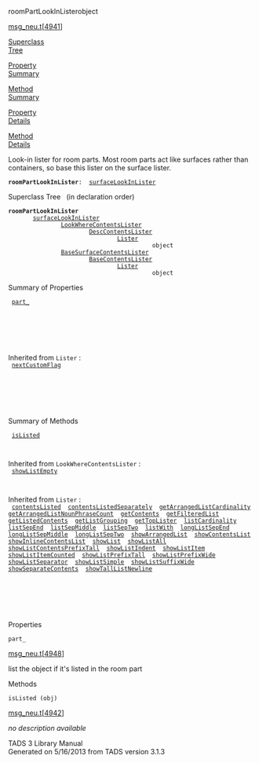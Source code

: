 ---
---
<span class="title">roomPartLookInLister</span><span class="type">object</span>

[msg_neu.t](../file/msg_neu.t.html)\[[4941](../source/msg_neu.t.html#4941)\]

[Superclass  
Tree](#_SuperClassTree_)

[Property  
Summary](#_PropSummary_)

[Method  
Summary](#_MethodSummary_)

[Property  
Details](#_Properties_)

[Method  
Details](#_Methods_)

<div class="fdesc">

Look-in lister for room parts. Most room parts act like surfaces rather
than containers, so base this lister on the surface lister.

**`roomPartLookInLister`**` :   `[`surfaceLookInLister`](../object/surfaceLookInLister.html)

</div>

<span id="_SuperClassTree_"></span>

<div class="mjhd">

<span class="hdln">Superclass Tree</span>   (in declaration order)

</div>

**`roomPartLookInLister`**  
`         `[`surfaceLookInLister`](../object/surfaceLookInLister.html)  
`                 `[`LookWhereContentsLister`](../object/LookWhereContentsLister.html)  
`                         `[`DescContentsLister`](../object/DescContentsLister.html)  
`                                 `[`Lister`](../object/Lister.html)  
`                                         object`  
`                 `[`BaseSurfaceContentsLister`](../object/BaseSurfaceContentsLister.html)  
`                         `[`BaseContentsLister`](../object/BaseContentsLister.html)  
`                                 `[`Lister`](../object/Lister.html)  
`                                         object`  
<span id="_PropSummary_"></span>

<div class="mjhd">

<span class="hdln">Summary of Properties</span>  

</div>

` `[`part_`](#part_)`  `

` `

` `

` `

Inherited from `Lister` :  
` `[`nextCustomFlag`](../object/Lister.html#nextCustomFlag)`  `

` `

` `

` `

<span id="_MethodSummary_"></span>

<div class="mjhd">

<span class="hdln">Summary of Methods</span>  

</div>

` `[`isListed`](#isListed)`  `

` `

Inherited from `LookWhereContentsLister` :  
` `[`showListEmpty`](../object/LookWhereContentsLister.html#showListEmpty)`  `

` `

Inherited from `Lister` :  
` `[`contentsListed`](../object/Lister.html#contentsListed)`  `[`contentsListedSeparately`](../object/Lister.html#contentsListedSeparately)`  `[`getArrangedListCardinality`](../object/Lister.html#getArrangedListCardinality)`  `[`getArrangedListNounPhraseCount`](../object/Lister.html#getArrangedListNounPhraseCount)`  `[`getContents`](../object/Lister.html#getContents)`  `[`getFilteredList`](../object/Lister.html#getFilteredList)`  `[`getListedContents`](../object/Lister.html#getListedContents)`  `[`getListGrouping`](../object/Lister.html#getListGrouping)`  `[`getTopLister`](../object/Lister.html#getTopLister)`  `[`listCardinality`](../object/Lister.html#listCardinality)`  `[`listSepEnd`](../object/Lister.html#listSepEnd)`  `[`listSepMiddle`](../object/Lister.html#listSepMiddle)`  `[`listSepTwo`](../object/Lister.html#listSepTwo)`  `[`listWith`](../object/Lister.html#listWith)`  `[`longListSepEnd`](../object/Lister.html#longListSepEnd)`  `[`longListSepMiddle`](../object/Lister.html#longListSepMiddle)`  `[`longListSepTwo`](../object/Lister.html#longListSepTwo)`  `[`showArrangedList`](../object/Lister.html#showArrangedList)`  `[`showContentsList`](../object/Lister.html#showContentsList)`  `[`showInlineContentsList`](../object/Lister.html#showInlineContentsList)`  `[`showList`](../object/Lister.html#showList)`  `[`showListAll`](../object/Lister.html#showListAll)`  `[`showListContentsPrefixTall`](../object/Lister.html#showListContentsPrefixTall)`  `[`showListIndent`](../object/Lister.html#showListIndent)`  `[`showListItem`](../object/Lister.html#showListItem)`  `[`showListItemCounted`](../object/Lister.html#showListItemCounted)`  `[`showListPrefixTall`](../object/Lister.html#showListPrefixTall)`  `[`showListPrefixWide`](../object/Lister.html#showListPrefixWide)`  `[`showListSeparator`](../object/Lister.html#showListSeparator)`  `[`showListSimple`](../object/Lister.html#showListSimple)`  `[`showListSuffixWide`](../object/Lister.html#showListSuffixWide)`  `[`showSeparateContents`](../object/Lister.html#showSeparateContents)`  `[`showTallListNewline`](../object/Lister.html#showTallListNewline)`  `

` `

` `

` `

<span id="_Properties_"></span>

<div class="mjhd">

<span class="hdln">Properties</span>  

</div>

<span id="part_"></span>

`part_`

[msg_neu.t](../file/msg_neu.t.html)\[[4948](../source/msg_neu.t.html#4948)\]

<div class="desc">

list the object if it's listed in the room part

</div>

<span id="_Methods_"></span>

<div class="mjhd">

<span class="hdln">Methods</span>  

</div>

<span id="isListed"></span>

`isListed (obj)`

[msg_neu.t](../file/msg_neu.t.html)\[[4942](../source/msg_neu.t.html#4942)\]

<div class="desc">

*no description available*

</div>

<div class="ftr">

TADS 3 Library Manual  
Generated on 5/16/2013 from TADS version 3.1.3

</div>
